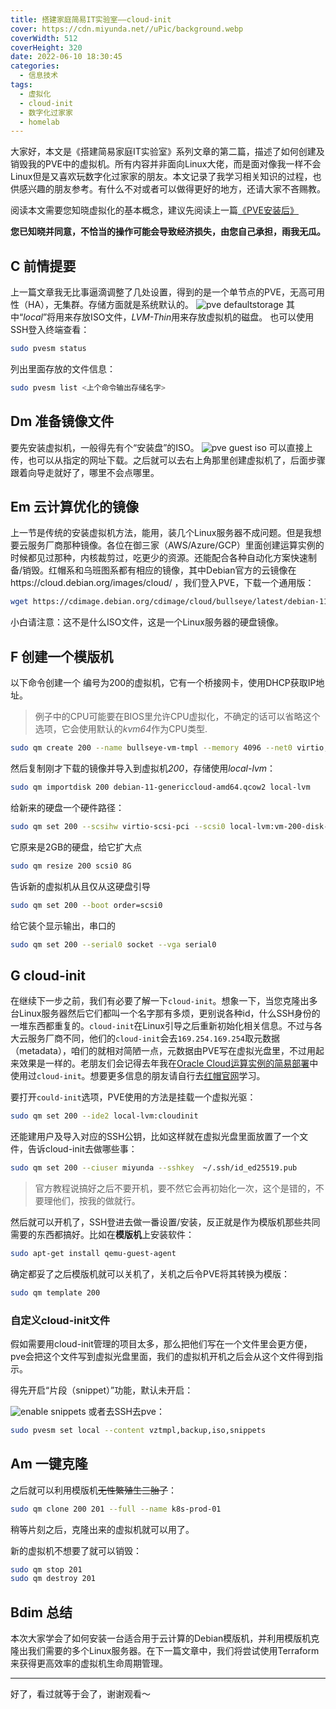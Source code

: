 ```yaml
---
title: 搭建家庭简易IT实验室——cloud-init
cover: https://cdn.miyunda.net//uPic/background.webp
coverWidth: 512
coverHeight: 320
date: 2022-06-10 18:30:45
categories:
  - 信息技术
tags:
  - 虚拟化
  - cloud-init
  - 数字化过家家
  - homelab
---
```

大家好，本文是《搭建简易家庭IT实验室》系列文章的第二篇，描述了如何创建及销毁我的PVE中的虚拟机。所有内容并非面向Linux大佬，而是面对像我一样不会Linux但是又喜欢玩数字化过家家的朋友。本文记录了我学习相关知识的过程，也供感兴趣的朋友参考。有什么不对或者可以做得更好的地方，还请大家不吝赐教。

<!-- more -->

阅读本文需要您知晓虚拟化的基本概念，建议先阅读上一篇[《PVE安装后》](https://miyunda.com/homelab-pve-postinstall/)

**您已知晓并同意，不恰当的操作可能会导致经济损失，由您自己承担，雨我无瓜。**

## C 前情提要
上一篇文章我无比事逼滴调整了几处设置，得到的是一个单节点的PVE，无高可用性（HA），无集群。存储方面就是系统默认的。
![pve defaultstorage](https://cdn.miyunda.net//uPic/pve-vm-01.png)
其中“*local*”将用来存放ISO文件，*LVM-Thin*用来存放虚拟机的磁盘。
也可以使用SSH登入终端查看：
```bash
sudo pvesm status
```
列出里面存放的文件信息：
```bash
sudo pvesm list <上个命令输出存储名字>
```

## Dm 准备镜像文件

要先安装虚拟机，一般得先有个“安装盘”的ISO。
![pve guest iso](https://cdn.miyunda.net//uPic/pve-vm-02.png)
可以直接上传，也可以从指定的网址下载。之后就可以去右上角那里创建虚拟机了，后面步骤跟着向导走就好了，哪里不会点哪里。

## Em 云计算优化的镜像
上一节是传统的安装虚拟机方法，能用，装几个Linux服务器不成问题。但是我想要云服务厂商那种镜像。各位在御三家（AWS/Azure/GCP）里面创建运算实例的时候都见过那种，内核裁剪过，吃更少的资源。还能配合各种自动化方案快速制备/销毁。红帽系和乌班图系都有相应的镜像，其中Debian官方的云镜像在https://cloud.debian.org/images/cloud/ ，我们登入PVE，下载一个通用版：
```bash
wget https://cdimage.debian.org/cdimage/cloud/bullseye/latest/debian-11-genericcloud-amd64.qcow2
```
小白请注意：这不是什么ISO文件，这是一个Linux服务器的硬盘镜像。

## F 创建一个模版机
以下命令创建一个 编号为200的虚拟机，它有一个桥接网卡，使用DHCP获取IP地址。
>例子中的CPU可能要在BIOS里允许CPU虚拟化，不确定的话可以省略这个选项，它会使用默认的*kvm64*作为CPU类型.
```bash
sudo qm create 200 --name bullseye-vm-tmpl --memory 4096 --net0 virtio,bridge=vmbr0 --cores=2 --cpu host
```
然后复制刚才下载的镜像并导入到虚拟机*200*，存储使用*local-lvm*：
```bash
sudo qm importdisk 200 debian-11-genericcloud-amd64.qcow2 local-lvm
```
给新来的硬盘一个硬件路径：
```bash
sudo qm set 200 --scsihw virtio-scsi-pci --scsi0 local-lvm:vm-200-disk-0
```
它原来是2GB的硬盘，给它扩大点
```bash
sudo qm resize 200 scsi0 8G
```
告诉新的虚拟机从且仅从这硬盘引导
```bash
sudo qm set 200 --boot order=scsi0
```
给它装个显示输出，串口的
```bash
sudo qm set 200 --serial0 socket --vga serial0
```
## G cloud-init
在继续下一步之前，我们有必要了解一下`cloud-init`。想象一下，当您克隆出多台Linux服务器然后它们都叫一个名字那有多烦，更别说各种id，什么SSH身份的一堆东西都重复的。`cloud-init`在Linux引导之后重新初始化相关信息。不过与各大云服务厂商不同，他们的`cloud-init`会去`169.254.169.254`取元数据（metadata），咱们的就相对简陋一点，元数据由PVE写在虚拟光盘里，不过用起来效果是一样的。老朋友们会记得去年我在[Oracle Cloud运算实例的简易部署](https://miyunda.com/oci-terraform/)中使用过`cloud-init`。想要更多信息的朋友请自行去[红帽官网](https://access.redhat.com/documentation/en-us/red_hat_enterprise_linux/8/html/configuring_and_managing_cloud-init_for_rhel_8/introduction-to-cloud-init_cloud-content)学习。

要打开`could-init`选项，PVE使用的方法是挂载一个虚拟光驱：
```bash
sudo qm set 200 --ide2 local-lvm:cloudinit
```
还能建用户及导入对应的SSH公钥，比如这样就在虚拟光盘里面放置了一个文件，告诉cloud-init去做哪些事：
```bash
sudo qm set 200 --ciuser miyunda --sshkey  ~/.ssh/id_ed25519.pub
```
>官方教程说搞好之后不要开机，要不然它会再初始化一次，这个是错的，不要理他们，按我的做就行。

然后就可以开机了，SSH登进去做一番设置/安装，反正就是作为模版机那些共同需要的东西都搞好。比如在**模版机**上安装软件：
```bash
sudo apt-get install qemu-guest-agent
```
确定都妥了之后模版机就可以关机了，关机之后令PVE将其转换为模版：
```bash
sudo qm template 200
```
### 自定义cloud-init文件
假如需要用cloud-init管理的项目太多，那么把他们写在一个文件里会更方便，pve会把这个文件写到虚拟光盘里面，我们的虚拟机开机之后会从这个文件得到指示。

得先开启“片段（snippet）”功能，默认未开启：

![enable snippets](https://cdn.miyunda.net/uPic/Downloads/homelab-cloudinit-enbalesinppets.png)
或者去SSH去pve：
```bash
sudo pvesm set local --content vztmpl,backup,iso,snippets
```

## Am 一键克隆
之后就可以利用模版机~~无性繁殖生三胎了~~：
```bash
sudo qm clone 200 201 --full --name k8s-prod-01
```
稍等片刻之后，克隆出来的虚拟机就可以用了。

新的虚拟机不想要了就可以销毁：
```bash
sudo qm stop 201
sudo qm destroy 201
```
## Bdim 总结
本次大家学会了如何安装一台适合用于云计算的Debian模版机，并利用模版机克隆出我们需要的多个Linux服务器。在下一篇文章中，我们将尝试使用Terraform来获得更高效率的虚拟机生命周期管理。

---
好了，看过就等于会了，谢谢观看～